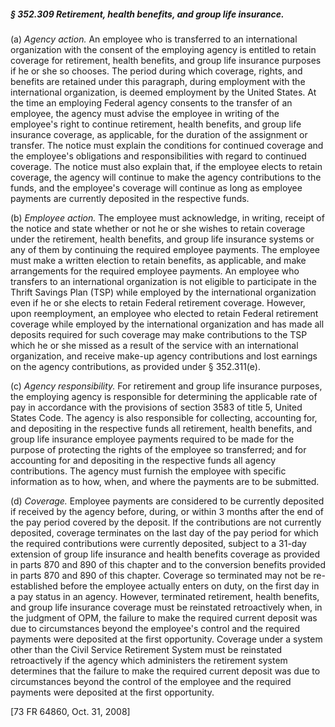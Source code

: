 ##### § 352.309 Retirement, health benefits, and group life insurance. #####

(a) *Agency action.* An employee who is transferred to an international organization with the consent of the employing agency is entitled to retain coverage for retirement, health benefits, and group life insurance purposes if he or she so chooses. The period during which coverage, rights, and benefits are retained under this paragraph, during employment with the international organization, is deemed employment by the United States. At the time an employing Federal agency consents to the transfer of an employee, the agency must advise the employee in writing of the employee's right to continue retirement, health benefits, and group life insurance coverage, as applicable, for the duration of the assignment or transfer. The notice must explain the conditions for continued coverage and the employee's obligations and responsibilities with regard to continued coverage. The notice must also explain that, if the employee elects to retain coverage, the agency will continue to make the agency contributions to the funds, and the employee's coverage will continue as long as employee payments are currently deposited in the respective funds.

(b) *Employee action.* The employee must acknowledge, in writing, receipt of the notice and state whether or not he or she wishes to retain coverage under the retirement, health benefits, and group life insurance systems or any of them by continuing the required employee payments. The employee must make a written election to retain benefits, as applicable, and make arrangements for the required employee payments. An employee who transfers to an international organization is not eligible to participate in the Thrift Savings Plan (TSP) while employed by the international organization even if he or she elects to retain Federal retirement coverage. However, upon reemployment, an employee who elected to retain Federal retirement coverage while employed by the international organization and has made all deposits required for such coverage may make contributions to the TSP which he or she missed as a result of the service with an international organization, and receive make-up agency contributions and lost earnings on the agency contributions, as provided under § 352.311(e).

(c) *Agency responsibility.* For retirement and group life insurance purposes, the employing agency is responsible for determining the applicable rate of pay in accordance with the provisions of section 3583 of title 5, United States Code. The agency is also responsible for collecting, accounting for, and depositing in the respective funds all retirement, health benefits, and group life insurance employee payments required to be made for the purpose of protecting the rights of the employee so transferred; and for accounting for and depositing in the respective funds all agency contributions. The agency must furnish the employee with specific information as to how, when, and where the payments are to be submitted.

(d) *Coverage.* Employee payments are considered to be currently deposited if received by the agency before, during, or within 3 months after the end of the pay period covered by the deposit. If the contributions are not currently deposited, coverage terminates on the last day of the pay period for which the required contributions were currently deposited, subject to a 31-day extension of group life insurance and health benefits coverage as provided in parts 870 and 890 of this chapter and to the conversion benefits provided in parts 870 and 890 of this chapter. Coverage so terminated may not be re-established before the employee actually enters on duty, on the first day in a pay status in an agency. However, terminated retirement, health benefits, and group life insurance coverage must be reinstated retroactively when, in the judgment of OPM, the failure to make the required current deposit was due to circumstances beyond the employee's control and the required payments were deposited at the first opportunity. Coverage under a system other than the Civil Service Retirement System must be reinstated retroactively if the agency which administers the retirement system determines that the failure to make the required current deposit was due to circumstances beyond the control of the employee and the required payments were deposited at the first opportunity.

[73 FR 64860, Oct. 31, 2008]